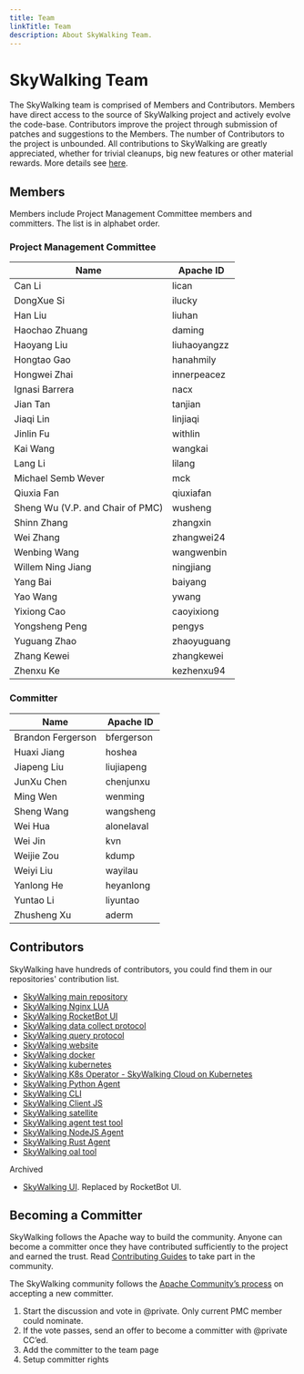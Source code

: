 ```yaml
---
title: Team
linkTitle: Team
description: About SkyWalking Team.
---
```


# SkyWalking Team

The SkyWalking team is comprised of Members and Contributors. Members have direct access to the source of SkyWalking project and actively evolve the code-base. Contributors improve the project through submission of patches and suggestions to the Members. The number of Contributors to the project is unbounded. All contributions to SkyWalking are greatly appreciated, whether for trivial cleanups, big new features or other material rewards. More details see [here](https://github.com/apache/skywalking/blob/master/docs/en/guides/README.md).

## Members

Members include Project Management Committee members and committers. The list is in alphabet order.

### Project Management Committee

| Name                             | Apache ID    |
|----------------------------------|--------------|
| Can Li                           | lican        |
| DongXue Si                       | ilucky       |
| Han Liu                          | liuhan       |
| Haochao Zhuang                   | daming       |
| Haoyang Liu                      | liuhaoyangzz |
| Hongtao Gao                      | hanahmily    |
| Hongwei Zhai                     | innerpeacez  |
| Ignasi Barrera                   | nacx         |
| Jian Tan                         | tanjian      |
| Jiaqi Lin                        | linjiaqi     |
| Jinlin Fu                        | withlin      |
| Kai Wang                         | wangkai      |
| Lang Li                          | lilang       |
| Michael Semb Wever               | mck          |
| Qiuxia Fan                       | qiuxiafan    |
| Sheng Wu (V.P. and Chair of PMC) | wusheng      |
| Shinn Zhang                      | zhangxin     |
| Wei Zhang                        | zhangwei24   |
| Wenbing Wang                     | wangwenbin   |
| Willem Ning Jiang                | ningjiang    |
| Yang Bai                         | baiyang      |
| Yao Wang                         | ywang        |
| Yixiong Cao                      | caoyixiong   |
| Yongsheng Peng                   | pengys       |
| Yuguang Zhao                     | zhaoyuguang  |
| Zhang Kewei                      | zhangkewei   |
| Zhenxu Ke                        | kezhenxu94   |

### Committer

| Name              | Apache ID  |
|-------------------|------------|
| Brandon Fergerson | bfergerson |
| Huaxi Jiang       | hoshea     |
| Jiapeng Liu       | liujiapeng |
| JunXu Chen        | chenjunxu  |
| Ming Wen          | wenming    |
| Sheng Wang        | wangsheng  |
| Wei Hua           | alonelaval |
| Wei Jin           | kvn        |
| Weijie Zou        | kdump      |
| Weiyi Liu         | wayilau    |
| Yanlong He        | heyanlong  |
| Yuntao Li         | liyuntao   |
| Zhusheng Xu       | aderm      |


## Contributors

SkyWalking have hundreds of contributors, you could find them in our repositories' contribution list.

- [SkyWalking main repository](https://github.com/apache/skywalking/graphs/contributors)
- [SkyWalking Nginx LUA](https://github.com/apache/skywalking-nginx-lua/graphs/contributors)
- [SkyWalking RocketBot UI](https://github.com/apache/skywalking-rocketbot-ui/graphs/contributors)
- [SkyWalking data collect protocol](https://github.com/apache/skywalking-data-collect-protocol/graphs/contributors)
- [SkyWalking query protocol](https://github.com/apache/skywalking-query-protocol/graphs/contributors)
- [SkyWalking website](https://github.com/apache/skywalking-website/graphs/contributors)
- [SkyWalking docker](https://github.com/apache/skywalking-docker/graphs/contributors)
- [SkyWalking kubernetes](https://github.com/apache/skywalking-kubernetes/graphs/contributors)
- [SkyWalking K8s Operator - SkyWalking Cloud on Kubernetes](https://github.com/apache/skywalking-swck/graphs/contributors)
- [SkyWalking Python Agent](https://github.com/apache/skywalking-python/graphs/contributors)
- [SkyWalking CLI](https://github.com/apache/skywalking-cli/graphs/contributors)
- [SkyWalking Client JS](https://github.com/apache/skywalking-client-js/graphs/contributors)
- [SkyWalking satellite](https://github.com/apache/skywalking-satellite/graphs/contributors)
- [SkyWalking agent test tool](https://github.com/apache/skywalking-agent-test-tool/graphs/contributors)
- [SkyWalking NodeJS Agent](https://github.com/apache/skywalking-nodejs/graphs/contributors)
- [SkyWalking Rust Agent](https://github.com/apache/skywalking-rust/graphs/contributors)
- [SkyWalking oal tool](https://github.com/apache/skywalking-oal-tool/graphs/contributors)

Archived

- [SkyWalking UI](https://github.com/apache/skywalking-ui/graphs/contributors). Replaced by RocketBot UI.

## Becoming a Committer

SkyWalking follows the Apache way to build the community. Anyone can become a committer once they have contributed sufficiently to the project and earned the trust. Read [Contributing Guides](https://github.com/apache/skywalking/blob/master/docs/en/guides/README.md) to take part in the community.

The SkyWalking community follows the [Apache Community’s process](http://community.apache.org/newcommitter.html) on accepting a new committer.

1. Start the discussion and vote in @private. Only current PMC member could nominate.
1. If the vote passes, send an offer to become a committer with @private CC’ed.
1. Add the committer to the team page
1. Setup committer rights

